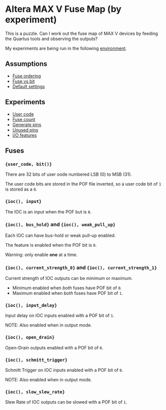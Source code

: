 
# Altera MAX V Fuse Map (by experiment)

This is a puzzle.
Can I work out the fuse map of MAX V devices by
feeding the Quartus tools
and observing the outputs?

My experiments are being run in the following
[environment](doc/environment.md).

## Assumptions

 * [Fuse ordering](doc/fuse-ordering.md)
 * [Fuse vs bit](doc/fuse-vs-bit.md)
 * [Default settings](doc/default-settings.md)

## Experiments

 * [User code](experiments/src/user_code_experiment.erl)
 * [Fuse count](experiments/src/fuse_count_experiment.erl)
 * [Generate pins](experiments/src/generate_pins.erl)
 * [Unused pins](experiments/src/unused_experiment.erl)
 * [I/O features](experiments/src/io_features_experiment.erl)

## Fuses

### `{user_code, bit()}`

There are 32 bits of user oode numbered LSB (0) to MSB (31).

The user code bits are stored in the POF file inverted,
so a user code bit of `1` is stored as a `0`.

### `{ioc(), input}`

The IOC is an input when the POF but is `0`.

### `{ioc(), bus_hold}` and `{ioc(), weak_pull_up}`

Each IOC can have bus-hold or weak pull-up enabled.

The feature is enabled when the POF bit is `0`.

Warning: only enable __one__ at a time.

### `{ioc(), current_strength_0}` and `{ioc(), current_strength_1}`

Current strength of IOC outputs can be minimum or maximum.

 * Minimum enabled when *both* fuses have POF bit of `0`.
 * Maximum enabled when *both* fuses have POF bit of `1`.

### `{ioc(), input_delay}`

Input delay on IOC inputs enabled with a POF bit of `1`.

NOTE: Also enabled when in output mode.

### `{ioc(), open_drain}`

Open-Drain outputs enabled with a POF bit of `0`.

### `{ioc(), schmitt_trigger}`

Schmitt Trigger on IOC inputs enabled with a POF bit of `0`.

NOTE: Also enabled when in output mode.

### `{ioc(), slow_slew_rate}`

Slew Rate of IOC outputs can be slowed with a POF bit of `1`.

